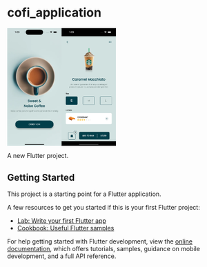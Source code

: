 # cofi_application

<div style="display: flex;">
    <img src="https://github.com/erikprakoso/cofi_application/blob/master/assets/images/Simulator%20Screenshot%20-%20iPhone%2015%20Pro%20-%202023-10-14%20at%2013.29.28.png" alt="Order" width="25%" height="50%">
    <img src="https://github.com/erikprakoso/cofi_application/blob/master/assets/images/Simulator%20Screenshot%20-%20iPhone%2015%20Pro%20-%202023-10-14%20at%2013.29.43.png" alt="Order" width="25%" height="50%">
</div>

A new Flutter project.

## Getting Started

This project is a starting point for a Flutter application.

A few resources to get you started if this is your first Flutter project:

- [Lab: Write your first Flutter app](https://docs.flutter.dev/get-started/codelab)
- [Cookbook: Useful Flutter samples](https://docs.flutter.dev/cookbook)

For help getting started with Flutter development, view the [online documentation](https://docs.flutter.dev/), which offers tutorials, samples, guidance on mobile development, and a full API reference.
